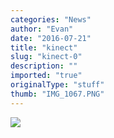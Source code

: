 ```yaml
---
categories: "News"
author: "Evan"
date: "2016-07-21"
title: "kinect"
slug: "kinect-0"
description: ""
imported: "true"
originalType: "stuff"
thumb: "IMG_1067.PNG"
---
```



![](IMG_1067.PNG) 

